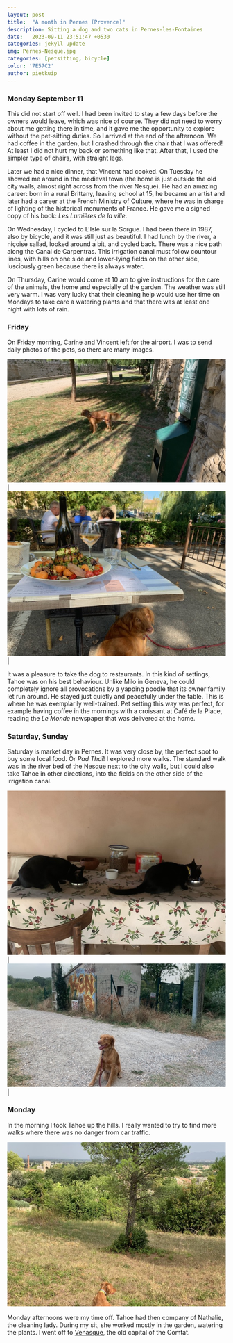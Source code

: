 ```yaml
---
layout: post
title:  "A month in Pernes (Provence)"
description: Sitting a dog and two cats in Pernes-les-Fontaines
date:   2023-09-11 23:51:47 +0530
categories: jekyll update
img: Pernes-Nesque.jpg
categories: [petsitting, bicycle]
color: '7E57C2'
author: pietkuip
---
```


### Monday September 11

This did not start off well. I had been invited to stay a few days before the owners would leave, which was nice of course.
They did not need to worry about me getting there in time, and it gave me the opportunity to explore without the 
pet-sitting duties. So I arrived at the end of the afternoon. We had coffee in the garden, but I crashed through the chair that 
I was offered! At least I did not hurt my back or something like that. After that, I used the simpler type of chairs, with 
straight legs.

Later we had a nice dinner, that Vincent had cooked. On Tuesday he showed me around in the medieval town (the home is just 
outside the old city walls, almost right across from the river Nesque). He had an amazing career: born in a rural Brittany, 
leaving school at 15, he became an artist and later had a career at the French Ministry of Culture, where he was in charge
of lighting of the historical monuments of France. He gave me a signed copy of his book: _Les Lumières de la ville_.

On Wednesday, I cycled to L'Isle sur la Sorgue. I had been there in 1987, also by bicycle, and it was still just as beautiful.
I had lunch by the river, a niçoise sallad, looked around a bit, and cycled back. There was a nice path along the Canal de
Carpentras. This irrigation canal must follow countour lines, with hills on one side and lower-lying fields on the other side,
lusciously green because there is always water. 

On Thursday, Carine would come at 10 am to give instructions for the care of the animals, the home and especially of the garden.
The weather was still very warm. I was very lucky that their cleaning help would use her time on Mondays to take care a watering
plants and that there was at least one night with lots of rain.

### Friday

On Friday morning, Carine and Vincent left for the airport. I was to send daily photos of the pets, so there are many images.

![](../images/Caca-est-fait.jpg)|![](../images/Tahoe-lunch.jpg)|

It was a pleasure to take the dog to restaurants. In this kind of settings, Tahoe was on his best behaviour. Unlike Milo in Geneva,
he could completely ignore all provocations by a yapping poodle that its owner family let run around. He stayed just quietly and
peacefully under the table. This is where he was exemplarily well-trained. Pet setting this way was perfect, for example
having coffee in the mornings with a croissant at Café de la Place, reading the _Le Monde_ newspaper that was delivered at the home.

### Saturday, Sunday

Saturday is market day in Pernes. It was very close by, the perfect spot to buy some local food. Or _Pad Thaï_! I explored more 
walks. The standard walk was in the river bed of the Nesque next to the city walls, but I could also take Tahoe in other directions, into the fields on the other side of the irrigation canal.

![The cats](../images/Z-and-Z.jpg)|![](../images/Tahoe-canal.jpg)|

### Monday 

In the morning I took Tahoe up the hills. I really wanted to try to find more walks where there was no danger from car traffic.

![](../images/Tahoe-hills.jpg)

Monday afternoons were my time off. Tahoe had then company of Nathalie, the cleaning lady. During my sit, she worked mostly in 
the garden, watering the plants. I went off to [Venasque](../2023-09-18-Venasque/), the old capital of the Comtat.

